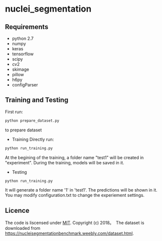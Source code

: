 # nuclei_segmentation

## Requirements

* python 2.7
* numpy
* keras
* tensorflow
* scipy
* cv2
* skimage
* pillow
* h6py
* configParser


## Training and Testing
First run:

```python
python prepare_dataset.py 
```
to prepare dataset

* Training
Directly run:
```python
python run_training.py
```
At the begining of the training, a folder name "test1" will be created in "experiment". During the training, models will be saved in it. 
* Testing
```python
python run_training.py
```
It will generate a folder name '1' in 'test1'. The predictions will be shown in it.
You may modify configuration.txt to change the experiement settings.

## Licence
The code is liscensed under [MIT](https://github.com/easycui/nuclei_segmentation/blob/master/LICENSE). Copyright (c) 2018。　The dataset is downloaded from https://nucleisegmentationbenchmark.weebly.com/dataset.html.
